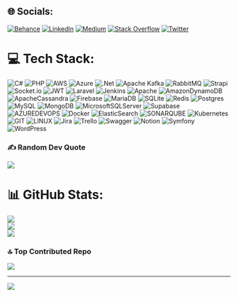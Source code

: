 
## 🌐 Socials:
[![Behance](https://img.shields.io/badge/Behance-1769ff?logo=behance&logoColor=white)](https://behance.net/deva7mad) [![LinkedIn](https://img.shields.io/badge/LinkedIn-%230077B5.svg?logo=linkedin&logoColor=white)](https://linkedin.com/in/deva7mad) [![Medium](https://img.shields.io/badge/Medium-12100E?logo=medium&logoColor=white)](https://medium.com/@deva7mad) [![Stack Overflow](https://img.shields.io/badge/-Stackoverflow-FE7A16?logo=stack-overflow&logoColor=white)](https://stackoverflow.com/users/3792354) [![Twitter](https://img.shields.io/badge/Twitter-%231DA1F2.svg?logo=Twitter&logoColor=white)](https://twitter.com/deva7mad) 

# 💻 Tech Stack:
![C#](https://img.shields.io/badge/c%23-%23239120.svg?style=for-the-badge&logo=c-sharp&logoColor=white) ![PHP](https://img.shields.io/badge/php-%23777BB4.svg?style=for-the-badge&logo=php&logoColor=white) ![AWS](https://img.shields.io/badge/AWS-%23FF9900.svg?style=for-the-badge&logo=amazon-aws&logoColor=white) ![Azure](https://img.shields.io/badge/azure-%230072C6.svg?style=for-the-badge&logo=microsoftazure&logoColor=white) ![.Net](https://img.shields.io/badge/.NET-5C2D91?style=for-the-badge&logo=.net&logoColor=white) ![Apache Kafka](https://img.shields.io/badge/Apache%20Kafka-000?style=for-the-badge&logo=apachekafka) ![RabbitMQ](https://img.shields.io/badge/rabbitmq-FF6600?style=for-the-badge&logo=rabbitmq&logoColor=white) ![Strapi](https://img.shields.io/badge/strapi-%232E7EEA.svg?style=for-the-badge&logo=strapi&logoColor=white) ![Socket.io](https://img.shields.io/badge/Socket.io-black?style=for-the-badge&logo=socket.io&badgeColor=010101) ![JWT](https://img.shields.io/badge/JWT-black?style=for-the-badge&logo=JSON%20web%20tokens) ![Laravel](https://img.shields.io/badge/laravel-%23FF2D20.svg?style=for-the-badge&logo=laravel&logoColor=white) ![Jenkins](https://img.shields.io/badge/jenkins-%232C5263.svg?style=for-the-badge&logo=jenkins&logoColor=white) ![Apache](https://img.shields.io/badge/apache-%23D42029.svg?style=for-the-badge&logo=apache&logoColor=white) ![AmazonDynamoDB](https://img.shields.io/badge/Amazon%20DynamoDB-4053D6?style=for-the-badge&logo=Amazon%20DynamoDB&logoColor=white) ![ApacheCassandra](https://img.shields.io/badge/cassandra-%231287B1.svg?style=for-the-badge&logo=apache-cassandra&logoColor=white) ![Firebase](https://img.shields.io/badge/Firebase-039BE5?style=for-the-badge&logo=Firebase&logoColor=white) ![MariaDB](https://img.shields.io/badge/MariaDB-003545?style=for-the-badge&logo=mariadb&logoColor=white) ![SQLite](https://img.shields.io/badge/sqlite-%2307405e.svg?style=for-the-badge&logo=sqlite&logoColor=white) ![Redis](https://img.shields.io/badge/redis-%23DD0031.svg?style=for-the-badge&logo=redis&logoColor=white) ![Postgres](https://img.shields.io/badge/postgres-%23316192.svg?style=for-the-badge&logo=postgresql&logoColor=white) ![MySQL](https://img.shields.io/badge/mysql-%2300000f.svg?style=for-the-badge&logo=mysql&logoColor=white) ![MongoDB](https://img.shields.io/badge/MongoDB-%234ea94b.svg?style=for-the-badge&logo=mongodb&logoColor=white) ![MicrosoftSQLServer](https://img.shields.io/badge/Microsoft%20SQL%20Server-CC2927?style=for-the-badge&logo=microsoft%20sql%20server&logoColor=white) ![Supabase](https://img.shields.io/badge/Supabase-3ECF8E?style=for-the-badge&logo=supabase&logoColor=white) ![AZUREDEVOPS](https://img.shields.io/badge/azuredevops-0078D7.svg?style=for-the-badge&logo=azuredevops&logoColor=white&color=%230078D7) ![Docker](https://img.shields.io/badge/docker-%230db7ed.svg?style=for-the-badge&logo=docker&logoColor=white) ![ElasticSearch](https://img.shields.io/badge/-ElasticSearch-005571?style=for-the-badge&logo=elasticsearch) ![SONARQUBE](https://img.shields.io/badge/sonarqube-4E9BCD.svg?style=for-the-badge&logo=sonarqube&logoColor=white&color=%234E9BCD) ![Kubernetes](https://img.shields.io/badge/kubernetes-%23326ce5.svg?style=for-the-badge&logo=kubernetes&logoColor=white) ![GIT](https://img.shields.io/badge/Git-fc6d26?style=for-the-badge&logo=git&logoColor=white) ![LINUX](https://img.shields.io/badge/Linux-FCC624?style=for-the-badge&logo=linux&logoColor=black) ![Jira](https://img.shields.io/badge/jira-%230A0FFF.svg?style=for-the-badge&logo=jira&logoColor=white) ![Trello](https://img.shields.io/badge/Trello-%23026AA7.svg?style=for-the-badge&logo=Trello&logoColor=white) ![Swagger](https://img.shields.io/badge/-Swagger-%23Clojure?style=for-the-badge&logo=swagger&logoColor=white) ![Notion](https://img.shields.io/badge/Notion-%23000000.svg?style=for-the-badge&logo=notion&logoColor=white) ![Symfony](https://img.shields.io/badge/symfony-%23000000.svg?style=for-the-badge&logo=symfony&logoColor=white) ![WordPress](https://img.shields.io/badge/WordPress-%23117AC9.svg?style=for-the-badge&logo=WordPress&logoColor=white)

### ✍️ Random Dev Quote
![](https://quotes-github-readme.vercel.app/api?type=horizontal&theme=radical)

# 📊 GitHub Stats:
![](https://github-readme-stats.vercel.app/api?username=deva7mad&theme=dark&hide_border=false&include_all_commits=false&count_private=false)<br/>
![](https://github-readme-streak-stats.herokuapp.com/?user=deva7mad&theme=dark&hide_border=false)<br/>
![](https://github-readme-stats.vercel.app/api/top-langs/?username=deva7mad&theme=dark&hide_border=false&include_all_commits=false&count_private=false&layout=compact)

### 🔝 Top Contributed Repo
![](https://github-contributor-stats.vercel.app/api?username=deva7mad&limit=5&theme=dark&combine_all_yearly_contributions=true)

---
[![](https://visitcount.itsvg.in/api?id=deva7mad&icon=0&color=0)](https://visitcount.itsvg.in)

<!-- Proudly created with GPRM ( https://gprm.itsvg.in ) -->
